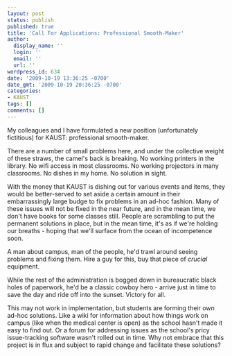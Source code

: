 ```yaml
---
layout: post
status: publish
published: true
title: 'Call For Applications: Professional Smooth-Maker'
author:
  display_name: ''
  login: ''
  email: ''
  url: ''
wordpress_id: 634
date: '2009-10-19 13:36:25 -0700'
date_gmt: '2009-10-19 20:36:25 -0700'
categories:
- KAUST
tags: []
comments: []
---
```

My colleagues and I have formulated a new position (unfortunately fictitious) for KAUST: professional smooth-maker.

There are a number of small problems here, and under the collective weight of these straws, the camel's back is breaking.  No working printers in the library.  No wifi access in most classrooms.  No working projectors in many classrooms.  No dishes in my home.  No solution in sight.

With the money that KAUST is dishing out for various events and items, they would be better-served to set aside a certain amount in their embarrassingly large budge to fix problems in an ad-hoc fashion.  Many of these issues will not be fixed in the near future, and in the mean time, we don't have books for some classes still.  People are scrambling to put the permanent solutions in place, but in the mean time, it's as if we're holding our breaths - hoping that we'll surface from the ocean of incompetence soon.

A man about campus, man of the people, he'd trawl around seeing problems and fixing them.  Hire a guy for this, buy that piece of _crucial_ equipment.

While the rest of the administration is bogged down in bureaucratic black holes of paperwork, he'd be a classic cowboy hero - arrive just in time to save the day and ride off into the sunset.  Victory for all.

This may not work in implementation, but students are forming their own ad-hoc solutions.  Like a wiki for information about how things work on campus (like when the medical center is open) as the school hasn't made it easy to find out.  Or a forum for addressing issues as the school's pricy issue-tracking software wasn't rolled out in time.  Why not embrace that this project is in flux and subject to rapid change and facilitate these solutions?
